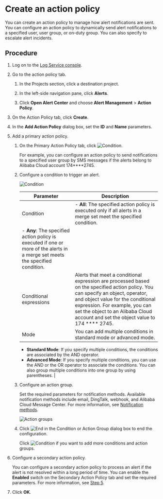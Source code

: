 # Create an action policy

You can create an action policy to manage how alert notifications are sent. You can configure an action policy to dynamically send alert notifications to a specified user, user group, or on-duty group. You can also specify to escalate alert incidents.

## Procedure

1.  Log on to the [Log Service console](https://sls.console.aliyun.com).

2.  Go to the action policy tab.

    1.  In the Projects section, click a destination project.

    2.  In the left-side navigation pane, click **Alerts**.

    3.  Click **Open Alert Center** and choose **Alert Management** \> **Action Policy**.

3.  On the Action Policy tab, click **Create**.

4.  In the **Add Action Policy** dialog box, set the **ID** and **Name** parameters.

5.  Add a primary action policy.

    1.  On the Primary Action Policy tab, click ![Condition](https://static-aliyun-doc.oss-accelerate.aliyuncs.com/assets/img/en-US/6841072261/p243402.png).

        For example, you can configure an action policy to send notifications to a specified user group by SMS messages if the alerts belong to Alibaba Cloud account 174\*\*\*\*2745.

    2.  Configure a condition to trigger an alert.

        ![Condition](https://static-aliyun-doc.oss-accelerate.aliyuncs.com/assets/img/en-US/7231172261/p254158.png)

        |Parameter|Description|
        |---------|-----------|
        |Condition|        -   **All**: The specified action policy is executed only if all alerts in a merge set meet the specified condition.
        -   **Any**: The specified action policy is executed if one or more of the alerts in a merge set meets the specified condition. |
        |Conditional expressions|Alerts that meet a conditional expression are processed based on the specified action policy. You can specify an object, operator, and object value for the conditional expression. For example, you can set the object to an Alibaba Cloud account and set the object value to 174 \*\*\*\* 2745.|
        |Mode|You can add multiple conditions in standard mode or advanced mode.

        -   **Standard Mode**: If you specify multiple conditions, the conditions are associated by the AND operator.
        -   **Advanced Mode**: If you specify multiple conditions, you can use the AND or the OR operator to associate the conditions. You can also group multiple conditions into one group by using parentheses. |

    3.  Configure an action group.

        Set the required parameters for notification methods. Available notification methods include email, DingTalk, webhook, and Alibaba Cloud Message Center. For more information, see [Notification methods]().

        ![Action groups](https://static-aliyun-doc.oss-accelerate.aliyuncs.com/assets/img/en-US/7231172261/p254167.png)

    4.  Click ![End ](https://static-aliyun-doc.oss-accelerate.aliyuncs.com/assets/img/en-US/0356352261/p243468.png) in the Condition or Action Group dialog box to end the configuration.

        Click ![Condition](https://static-aliyun-doc.oss-accelerate.aliyuncs.com/assets/img/en-US/6841072261/p243402.png) if you want to add more conditions and action groups.

6.  Configure a secondary action policy.

    You can configure a secondary action policy to process an alert if the alert is not resolved within a long period of time. You can enable the **Enabled** switch on the Secondary Action Policy tab and set the required parameters. For more information, see [Step 5](#step_iaj_mxo_am3).

7.  Click **OK**.


